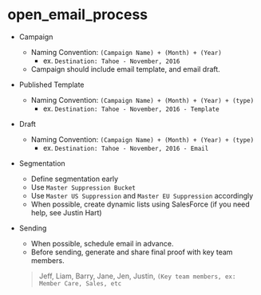 # open_email_process

- Campaign
	- Naming Convention: `(Campaign Name) + (Month) + (Year)`
		- ex. `Destination: Tahoe - November, 2016`
	- Campaign should include email template, and email draft. 

- Published Template
	- Naming Convention: `(Campaign Name) + (Month) + (Year) + (type)`
		-  ex. `Destination: Tahoe - November, 2016 - Template`

- Draft
	- Naming Convention: `(Campaign Name) + (Month) + (Year) + (type)`
		-  ex. `Destination: Tahoe - November, 2016 - Email`

- Segmentation
	- Define segmentation early
	- Use `Master Suppression Bucket`
	- Use `Master US Suppression` and `Master EU Suppression` accordingly
	- When possible, create dynamic lists using SalesForce (if you need help, see Justin Hart)

- Sending
	- When possible, schedule email in advance. 
	- Before sending, generate and share final proof with key team members.
	> Jeff, Liam, Barry, Jane, Jen, Justin, `(Key team members, ex: Member Care, Sales, etc `
